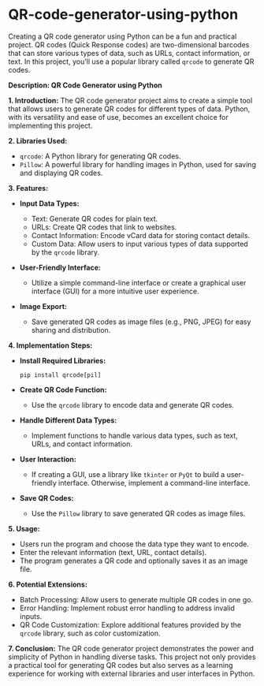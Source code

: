# QR-code-generator-using-python
Creating a QR code generator using Python can be a fun and practical project. QR codes (Quick Response codes) are two-dimensional barcodes that can store various types of data, such as URLs, contact information, or text. In this project, you'll use a popular library called `qrcode` to generate QR codes.

**Description: QR Code Generator using Python**

**1. Introduction:**
   The QR code generator project aims to create a simple tool that allows users to generate QR codes for different types of data. Python, with its versatility and ease of use, becomes an excellent choice for implementing this project.

**2. Libraries Used:**
   - `qrcode`: A Python library for generating QR codes.
   - `Pillow`: A powerful library for handling images in Python, used for saving and displaying QR codes.

**3. Features:**
   - **Input Data Types:**
     - Text: Generate QR codes for plain text.
     - URLs: Create QR codes that link to websites.
     - Contact Information: Encode vCard data for storing contact details.
     - Custom Data: Allow users to input various types of data supported by the `qrcode` library.

   - **User-Friendly Interface:**
     - Utilize a simple command-line interface or create a graphical user interface (GUI) for a more intuitive user experience.

   - **Image Export:**
     - Save generated QR codes as image files (e.g., PNG, JPEG) for easy sharing and distribution.

**4. Implementation Steps:**
   - **Install Required Libraries:**
     ```
     pip install qrcode[pil]
     ```

   - **Create QR Code Function:**
     - Use the `qrcode` library to encode data and generate QR codes.

   - **Handle Different Data Types:**
     - Implement functions to handle various data types, such as text, URLs, and contact information.

   - **User Interaction:**
     - If creating a GUI, use a library like `tkinter` or `PyQt` to build a user-friendly interface. Otherwise, implement a command-line interface.

   - **Save QR Codes:**
     - Use the `Pillow` library to save generated QR codes as image files.

**5. Usage:**
   - Users run the program and choose the data type they want to encode.
   - Enter the relevant information (text, URL, contact details).
   - The program generates a QR code and optionally saves it as an image file.

**6. Potential Extensions:**
   - Batch Processing: Allow users to generate multiple QR codes in one go.
   - Error Handling: Implement robust error handling to address invalid inputs.
   - QR Code Customization: Explore additional features provided by the `qrcode` library, such as color customization.

**7. Conclusion:**
   The QR code generator project demonstrates the power and simplicity of Python in handling diverse tasks. This project not only provides a practical tool for generating QR codes but also serves as a learning experience for working with external libraries and user interfaces in Python.
